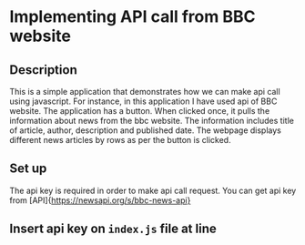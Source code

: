 # Implementing API call from BBC website

## Description
This is a simple application that demonstrates how we can make api call using javascript. For instance, in this application I have used api of BBC website. The application has a button. When clicked once, it pulls the information about news from the bbc website. The information includes title of article, author, description and published date. The webpage displays different news articles by rows as per the button is clicked. 

## Set up
The api key is required in order to make api call request. You can get api key from [API]{https://newsapi.org/s/bbc-news-api}

## Insert api key on `index.js` file at line 
